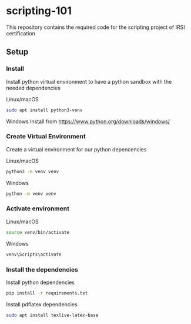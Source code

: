 # scripting-101

This repository contains the required code for the scripting project of IRSI certification

## Setup

### Install
Install python virtual environment to have a python sandbox with the needed dependencies

Linux/macOS
```bash
sudo apt install python3-venv
```
Windows
Install from https://www.python.org/downloads/windows/

### Create Virtual Environment
Create a virtual environment for our python depencencies

Linux/macOS
```bash
python3 -m venv venv
```

Windows
```bash
python -m venv venv
```
### Activate environment

Linux/macOS
```bash
source venv/bin/activate
```
Windows
```bash
venv\Scripts\activate
```

### Install the dependencies 

Install python dependencies

```bash
pip install -r requirements.txt
```

Install pdflatex dependencies

```bash
sudo apt install texlive-latex-base
```



